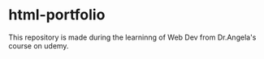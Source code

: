 # html-portfolio
This repository is made during the learninng of Web Dev from Dr.Angela's course on udemy.
